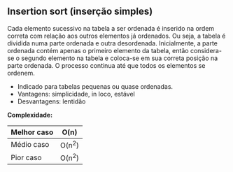 ## Insertion sort (inserção simples)

Cada elemento sucessivo na tabela a ser ordenada é inserido na ordem correta com relação aos outros elementos já ordenados. Ou seja, a tabela é dividida numa parte ordenada e outra desordenada. Inicialmente, a parte ordenada contém apenas o primeiro elemento da tabela, então considera-se o segundo elemento na tabela e coloca-se em sua correta posição na parte ordenada. O processo continua até que todos os elementos se ordenem.

- Indicado para tabelas pequenas ou quase ordenadas.
- Vantagens: simplicidade, in loco, estável
- Desvantagens: lentidão

**Complexidade:** 

| Melhor caso | O(n) |
| --- | --- |
| Médio caso | O(n$^2$) |
| Pior caso | O(n$^2$) |